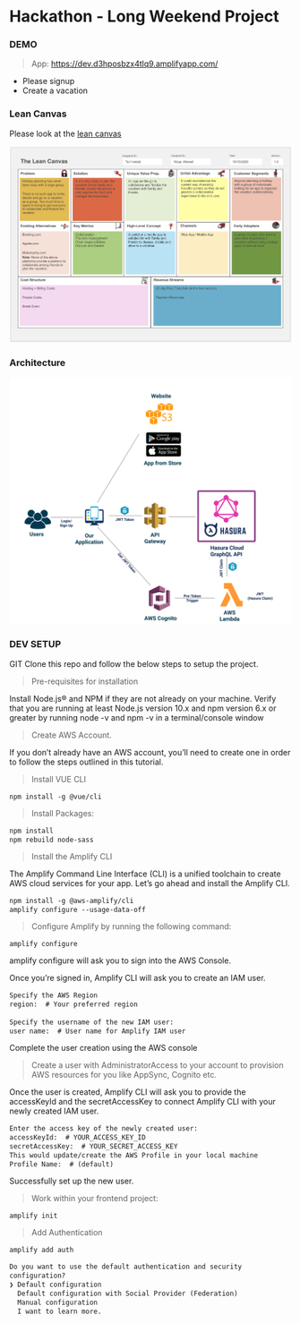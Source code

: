 # Hackathon - Long Weekend Project

### DEMO
> App: https://dev.d3hposbzx4tlq9.amplifyapp.com/ 
- Please signup 
- Create a vacation

### Lean Canvas
Please look at the [lean canvas](https://www.google.com/url?q=https://docs.google.com/presentation/d/1ptdQ2YKt0FFTjG_DK4EAWXcfnL5uRCW5u9vVStx_BKE/edit?ts%3D5f8e1f01%23slide%3Did.p1&sa=D&source=hangouts&ust=1603263757622000&usg=AFQjCNG0zuMgYLXaQLq7yPh_kDZYo8v2ug)

![alt text](https://github.com/stayingcool/long_weekend_project/blob/main/upload_images/Screen%20Shot%202020-10-20%20at%206.04.11%20pm.png "Lean Canvas")


### Architecture
![alt text](https://github.com/stayingcool/long_weekend_project/blob/main/upload_images/Screen%20Shot%202020-10-20%20at%206.10.04%20pm.png "Architecture")


### DEV SETUP

GIT Clone this repo and follow the below steps to setup the project.

> Pre-requisites for installation

Install Node.js® and NPM if they are not already on your machine.
Verify that you are running at least Node.js version 10.x and npm version 6.x or greater by running node -v and npm -v in a terminal/console window

> Create AWS Account. 

If you don’t already have an AWS account, you’ll need to create one in order to follow the steps outlined in this tutorial.

> Install VUE CLI
```
npm install -g @vue/cli
```

> Install Packages:
```
npm install
npm rebuild node-sass
```

> Install the Amplify CLI

The Amplify Command Line Interface (CLI) is a unified toolchain to create AWS cloud services for your app. Let’s go ahead and install the Amplify CLI.
```
npm install -g @aws-amplify/cli
amplify configure --usage-data-off
```

> Configure Amplify by running the following command:
```
amplify configure
```
amplify configure will ask you to sign into the AWS Console.

Once you’re signed in, Amplify CLI will ask you to create an IAM user.
```
Specify the AWS Region
region:  # Your preferred region

Specify the username of the new IAM user:
user name:  # User name for Amplify IAM user
```
Complete the user creation using the AWS console

> Create a user with AdministratorAccess to your account to provision AWS resources for you like AppSync, Cognito etc.

Once the user is created, Amplify CLI will ask you to provide the accessKeyId and the secretAccessKey to connect Amplify CLI with your newly created IAM user.

```
Enter the access key of the newly created user:
accessKeyId:  # YOUR_ACCESS_KEY_ID
secretAccessKey:  # YOUR_SECRET_ACCESS_KEY
This would update/create the AWS Profile in your local machine
Profile Name:  # (default)
```
Successfully set up the new user.

> Work within your frontend project:
```
amplify init
```

> Add Authentication
```
amplify add auth
```

```
Do you want to use the default authentication and security configuration? 
❯ Default configuration 
  Default configuration with Social Provider (Federation) 
  Manual configuration 
  I want to learn more.
```
